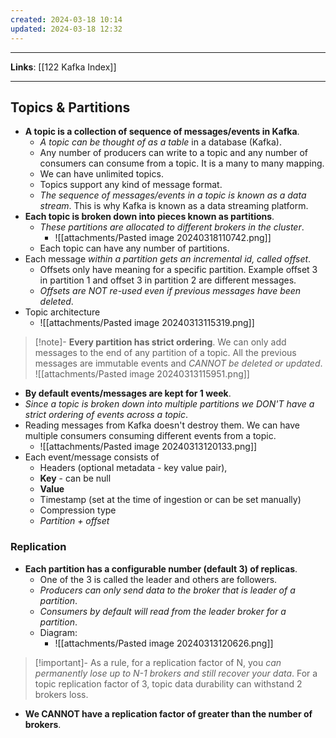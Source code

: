 ```yaml
---
created: 2024-03-18 10:14
updated: 2024-03-18 12:32
---
```

---
**Links**: [[122 Kafka Index]]

---
## Topics & Partitions
- **A topic is a collection of sequence of messages/events in Kafka**.
	- *A topic can be thought of as a table* in a database (Kafka).
	- Any number of producers can write to a topic and any number of consumers can consume from a topic. It is a many to many mapping.
	- We can have unlimited topics.
	- Topics support any kind of message format.
	- *The sequence of messages/events in a topic is known as a data stream*. This is why Kafka is known as a data streaming platform.
- **Each topic is broken down into pieces known as partitions**.
	- *These partitions are allocated to different brokers in the cluster*.
		- ![[attachments/Pasted image 20240318110742.png]]
	- Each topic can have any number of partitions.
- Each message *within a partition gets an incremental id, called offset*.
	- Offsets only have meaning for a specific partition. Example offset 3 in partition 1 and offset 3 in partition 2 are different messages.
	- *Offsets are NOT re-used even if previous messages have been deleted*.
- Topic architecture
	- ![[attachments/Pasted image 20240313115319.png]]

> [!note]- **Every partition has strict ordering**. We can only add messages to the end of any partition of a topic.
> All the previous messages are immutable events and *CANNOT be deleted or updated*.
> ![[attachments/Pasted image 20240313115951.png]]

- **By default events/messages are kept for 1 week**.
- *Since a topic is broken down into multiple partitions we DON'T have a strict ordering of events across a topic*.
- Reading messages from Kafka doesn't destroy them. We can have multiple consumers consuming different events from a topic.
	- ![[attachments/Pasted image 20240313120133.png]]
- Each event/message consists of 
	- Headers (optional metadata - key value pair), 
	- **Key** - can be null
	- **Value**
	- Timestamp (set at the time of ingestion or can be set manually)
	- Compression type
	- *Partition + offset*

### Replication
- **Each partition has a configurable number (default 3) of replicas**.
	- One of the 3 is called the leader and others are followers.
	- *Producers can only send data to the broker that is leader of a partition*.
	- *Consumers by default will read from the leader broker for a partition*.
	- Diagram:
		- ![[attachments/Pasted image 20240313120626.png]]

> [!important]- As a rule, for a replication factor of N, you *can permanently lose up to N-1 brokers and still recover your data*. 
> For a topic replication factor of 3, topic data durability can withstand 2 brokers loss.

- **We CANNOT have a replication factor of greater than the number of brokers**.